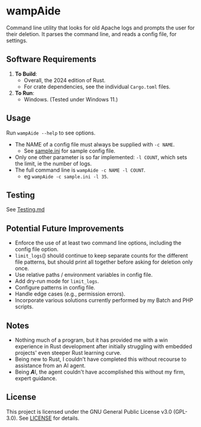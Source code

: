 # wampAide

Command line utility that looks for old Apache logs and prompts the user for their deletion. It parses the command line, and reads a config file, for settings.

## Software Requirements

1. **To Build**:
    - Overall, the 2024 edition of Rust.
    - For crate dependencies, see the individual `Cargo.toml` files.
2. **To Run**:
    - Windows. (Tested under Windows 11.)

## Usage

Run `wampAide --help` to see options.

- The NAME of a config file must always be supplied with `-c NAME`.
    - See [sample.ini](sample.ini) for sample config file.
- Only one other parameter is so far implemented: `-l COUNT`, which sets the limit, ie the number of logs.
- The full command line is `wampAide -c NAME -l COUNT`.
    - eg `wampAide -c sample.ini -l 35`.

## Testing

See [Testing.md](Testing.md)

## Potential Future Improvements

- Enforce the use of at least two command line options, including the config file option.
- `limit_logs`() should continue to keep separate counts for the different file patterns, but should print all together before asking for deletion only once.
- Use relative paths / environment variables in config file.
- Add dry-run mode for `limit_logs`.
- Configure patterns in config file.
- Handle edge cases (e.g., permission errors).
- Incorporate various solutions currently performed by my Batch and PHP scripts.

## Notes

- Nothing much of a program, but it has provided me with a win experience in Rust development after initially struggling with embedded projects' even steeper Rust learning curve.
- Being new to Rust, I couldn't have completed this without recourse to assistance from an AI agent.
- Being ***A***I, the agent couldn't have accomplished this without my firm, expert guidance.

## License

This project is licensed under the GNU General Public License v3.0 (GPL-3.0). See [LICENSE](LICENSE) for details.
